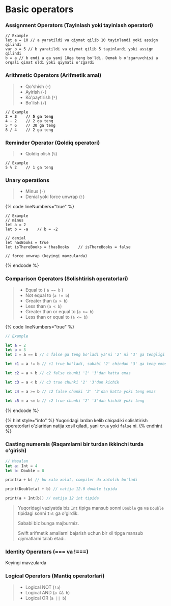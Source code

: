 # Basic operators

### Assignment Operators (Tayinlash yoki tayinlash operatori)

```
// Example
let a = 10 // a yaratildi va qiymat qilib 10 tayinlandi yoki assign qilindi 
var b = 5 // b yaratildi va qiymat qilib 5 tayinlandi yoki assign qilindi 
b = a // b endi a ga yani 10ga teng bo'ldi. Demak b o'zgaruvchisi a orqali qimat oldi yoki qiymati o'zgardi
```

### Arithmetic Operators (Arifmetik amal)

> * Qo'shish (`+`)
> * Ayirish (`-`)
> * Ko'paytirish (`*`)
> * Bo'lish (`/`)

<pre><code>// Example
<strong>2 + 3    // 5 ga teng
</strong>4 - 2    // 2 ga teng
5 * 6    // 30 ga teng
8 / 4    // 2 ga teng
</code></pre>



### Reminder Operator (Qoldiq operatori)

> * Qoldiq olish (`%`)

```
// Example
5 % 2    // 1 ga teng
```

### Unary operations

> * Minus (`-`)
> * Denial yoki force unwrap (`!`)

{% code lineNumbers="true" %}
```
// Example
// minus
let a = 2
let b = -a    // b = -2

// denial
let hasBooks = true
let isThereBooks = !hasBooks    // isThereBooks = false 

// force unwrap (keyingi mavzularda)
```
{% endcode %}

### Comparison Operators (Solishtirish operatorlari)

> * Equal to ( `a == b` )
> * Not equal to (`a != b`)
> * Greater than (`a > b`)
> * Less than (`a < b`)
> * Greater than or equal to (`a >= b`)
> * Less than or equal to (`a <= b`)

{% code lineNumbers="true" %}
```swift
// Example

let a = 2
let b = 3
let c = a == b // c false ga teng bo'ladi ya'ni '2' ni '3' ga tengligi bo'lishi mumkin emas

let c1 = a != b // c1 true bo'ladi, sababi '2' chindan '3' ga teng emas

let c2 = a > b // c2 false chunki '2' '3'dan katta emas

let c3 = a < b // c3 true chunki '2' '3'dan kichik

let c4 = a >= b // c2 false chunki '2' '3'dan katta yoki teng emas

let c5 = a <= b // c2 true chunki '2' '3'dan kichik yoki teng
```
{% endcode %}

{% hint style="info" %}
Yuqoridagi lardan kelib chiqadiki solishtirish operatorlari o'zlaridan natija xosil qiladi, yani `true` yoki `false` ni.&#x20;
{% endhint %}

### &#x20;Casting numerals (Raqamlarni bir turdan ikkinchi turda o'girish)

```swift
// Masalan
let a: Int = 4
let b: Double = 8

print(a + b) // bu xato xolat, compiler da xatolik bo'ladi

print(Double(a) + b) // natija 12.0 double tipida

print(a + Int(b)) // natija 12 int tipida
```

> Yuqoridagi vaziyatda biz `Int` tipiga mansub sonni `Double` ga va `Double` tipidagi sonni `Int` ga o'girdik.
>
> Sababi biz bunga majburmiz.
>
> Swift arifmetik amallarni bajarish uchun bir xil tipga mansub qiymatlarni talab etadi.

### Identity Operators (=== va !===)

Keyingi mavzularda

### Logical Operators (Mantiq operatorlari)

> * Logical NOT (`!a`)
> * Logical AND (`a && b`)
> * Logical OR (`a || b`)
